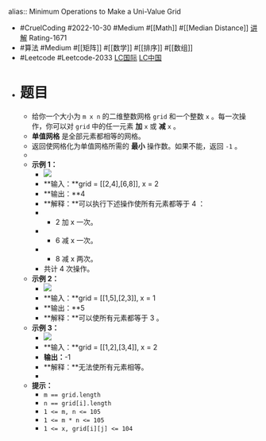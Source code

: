alias:: Minimum Operations to Make a Uni-Value Grid

- #CruelCoding #2022-10-30 #Medium #[[Math]] #[[Median Distance]] [讲解](https://youtu.be/xYgrb87WWk8) Rating-1671
- #算法 #Medium #[[矩阵]] #[[数学]] #[[排序]] #[[数组]]
- #Leetcode #Leetcode-2033 [LC国际](https://leetcode.com/problems/minimum-operations-to-make-a-uni-value-grid/) [LC中国](https://leetcode.cn/problems/minimum-operations-to-make-a-uni-value-grid/)
- # 题目
	- 给你一个大小为 `m x n` 的二维整数网格 `grid` 和一个整数 `x` 。每一次操作，你可以对 `grid` 中的任一元素 **加** `x` 或 **减** `x` 。
	- **单值网格** 是全部元素都相等的网格。
	- 返回使网格化为单值网格所需的 **最小** 操作数。如果不能，返回 `-1` 。
	-
	- **示例 1：**
		- ![](https://assets.leetcode.com/uploads/2021/09/21/gridtxt.png)
		- **输入：**grid = [[2,4],[6,8]], x = 2
		- **输出：**4
		- **解释：**可以执行下述操作使所有元素都等于 4 ：
		- - 2 加 x 一次。
		- - 6 减 x 一次。
		- - 8 减 x 两次。
		- 共计 4 次操作。
	- **示例 2：**
		- ![](https://assets.leetcode.com/uploads/2021/09/21/gridtxt-1.png)
		- **输入：**grid = [[1,5],[2,3]], x = 1
		- **输出：**5
		- **解释：**可以使所有元素都等于 3 。
	- **示例 3：**
		- ![](https://assets.leetcode.com/uploads/2021/09/21/gridtxt-2.png)
		- **输入：**grid = [[1,2],[3,4]], x = 2
		- **输出：**-1
		- **解释：**无法使所有元素相等。
		-
	- **提示：**
		- `m == grid.length`
		- `n == grid[i].length`
		- `1 <= m, n <= 105`
		- `1 <= m * n <= 105`
		- `1 <= x, grid[i][j] <= 104`